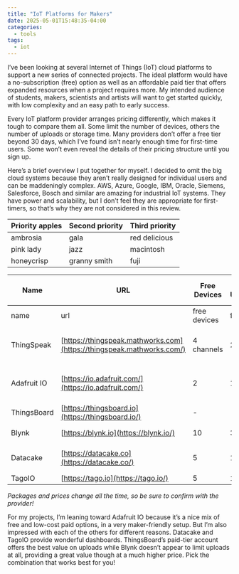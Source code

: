 ```yaml
---
title: "IoT Platforms for Makers"
date: 2025-05-01T15:48:35-04:00
categories:
  - tools
tags:
  - iot
---
```


I’ve been looking at several Internet of Things (IoT) cloud platforms to support a new series of connected projects. The ideal platform would have a no-subscription (free) option as well as an affordable paid tier that offers expanded resources when a project requires more. My intended audience of students, makers, scientists and artists will want to get started quickly, with low complexity and an easy path to early success.

Every IoT platform provider arranges pricing differently, which makes it tough to compare them all. Some limit the number of devices, others the number of uploads or storage time. Many providers don’t offer a free tier beyond 30 days, which I’ve found isn’t nearly enough time for first-time users. Some won’t even reveal the details of their pricing structure until you sign up.

Here’s a brief overview I put together for myself. I decided to omit the big cloud systems because they aren’t really designed for individual users and can be maddeningly complex. AWS, Azure, Google, IBM, Oracle, Siemens, Salesforce, Bosch and similar are amazing for industrial IoT systems. They have power and scalability, but I don’t feel they are appropriate for first-timers, so that’s why they are not considered in this review.

| Priority apples | Second priority | Third priority |
|-------|--------|---------|
| ambrosia | gala | red delicious |
| pink lady | jazz | macintosh |
| honeycrisp | granny smith | fuji |

| Name | URL | Free Devices |  Free Uploads/mo |  Free Storage | Basic Plan Cost/mo | Basic Plan Devices |  Basic Plan Uploads/mo | Basic Plan Storage | Basic Plan Name | Notes |
|-------|--------|---------|-------|--------|---------|-------|--------|---------|-------|--------|
| name | url | free devices | free uploads | free storage | basic plan | basic devices | basic uploads | basic storage | basic name | notes |
| ThingSpeak | [https://thingspeak.mathworks.com](https://thingspeak.mathworks.com/) | 4 channels | 250,000 |  unlimited | $8 | 10 channels | 2,750,000 | unlimited | Home | Free plan has 15-second upload limit |
| Adafruit IO | [https://io.adafruit.com/](https://io.adafruit.com/) | 2 |  1,314,000   | 30 days | $10 | unlimited |  2,628,000 | 60 days | Adafruit IO+ | More uploads and storage available |
| ThingsBoard | [https://thingsboard.io](https://thingsboard.io/) | \- |  \- |  \- | $10 | 30 | 10,000,000  | 60 days | Maker | |
| Blynk | [https://blynk.io](https://blynk.io/) | 10 |  3,000 | 1 week | $99 | 50 |  unlimited | 6 months | Pro |  |                                  |
| Datacake | [https://datacake.co](https://datacake.co/) | 5 | 15,000 | 1 week | $150 | 50 | | 30 days | Light | Or pay as you go $2 euros/device |
| TagoIO | [https://tago.io](https://tago.io/) | 5 |  1,000,000   | 30 days      | $49 | 100 | 1,000,000 | 9 years | Starter | |
*Packages and prices change all the time, so be sure to confirm with the provider!*

For my projects, I’m leaning toward Adafruit IO because it’s a nice mix of free and low-cost paid options, in a very maker-friendly setup. But I’m also impressed with each of the others for different reasons. Datacake and TagoIO provide wonderful dashboards. ThingsBoard’s paid-tier account offers the best value on uploads while Blynk doesn’t appear to limit uploads at all, providing a great value though at a much higher price. Pick the combination that works best for you!